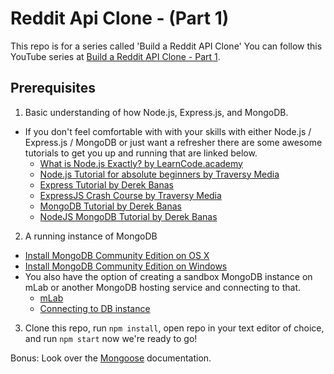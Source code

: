 # Reddit Api Clone - (Part 1)

This repo is for a series called 'Build a Reddit API Clone' You can follow this YouTube series at [Build a Reddit API Clone - Part 1](https://youtu.be/L5Nle1VXYnw).

## Prerequisites 

1. Basic understanding of how Node.js, Express.js, and MongoDB.
  * If you don't feel comfortable with with your skills with either Node.js / Express.js / MongoDB or just want a refresher there are some awesome tutorials to get you up and running that are linked below.
    * <a href="https://youtu.be/pU9Q6oiQNd0" target="_blank">What is Node.js Exactly? by LearnCode.academy</a>
    * <a href="https://youtu.be/U8XF6AFGqlc" target="_blank">Node.js Tutorial for absolute beginners by Traversy Media</a>
    * <a href="https://youtu.be/xDCKcNBFsuI" target="_blank">Express Tutorial by Derek Banas</a>
    * <a href="https://youtu.be/gnsO8-xJ8rs" target="_blank">ExpressJS Crash Course by Traversy Media</a>
    * <a href="https://youtu.be/-0X8mr6Q8Ew" target="_blank">MongoDB Tutorial by Derek Banas</a>
    * <a href="https://youtu.be/Do_Hsb_Hs3c" target="_blank">NodeJS MongoDB Tutorial by Derek Banas</a>
    
2. A running instance of MongoDB
  * <a href="https://docs.mongodb.com/manual/tutorial/install-mongodb-on-os-x/" target="_blank">Install MongoDB Community Edition on OS X</a>
  * <a href="https://docs.mongodb.com/manual/tutorial/install-mongodb-on-windows/" target="_blank">Install MongoDB Community Edition on Windows</a>
  * You also have the option of creating a sandbox MongoDB instance on mLab or another MongoDB hosting service and connecting to that.
    * <a href="https://mlab.com/" target="_blank">mLab</a>
    * <a href="http://docs.mlab.com/connecting/" target="_blank">Connecting to DB instance</a>

3. Clone this repo, run ```npm install```, open repo in your text editor of choice, and run ```npm start``` now we're ready to go!

Bonus: Look over the <a href="http://mongoosejs.com/" target="_blank">Mongoose</a> documentation.
